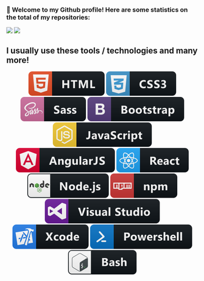 ### 👋 Welcome to my Github profile! Here are some statistics on the total of my repositories: 


<img src="https://github-readme-stats.vercel.app/api?username=Hectoresen&show_icons=true&title_color=ffffff&icon_color=ff0000&text_color=ffffff&bg_color=000000"/>
<img src="https://github-readme-stats.vercel.app/api/top-langs/?username=Hectoresen&layout=compact&show_icons=true&title_color=ffffff&icon_color=ff0000&text_color=ffffff&bg_color=000000"/>

## I usually use these tools / technologies and many more!

<p align="center"> 
  <img src="https://github.com/MikeCodesDotNET/ColoredBadges/blob/master/svg/dev/languages/html.svg" />
  <img src="https://github.com/MikeCodesDotNET/ColoredBadges/blob/master/svg/dev/languages/css3.svg" />
  <img src="https://github.com/MikeCodesDotNET/ColoredBadges/blob/master/svg/dev/languages/sass.svg" />
  <img src="https://github.com/MikeCodesDotNET/ColoredBadges/blob/master/svg/dev/frameworks/bootstrap.svg" />
  <img src="https://github.com/MikeCodesDotNET/ColoredBadges/blob/master/svg/dev/languages/js.svg" />
  <img src="https://github.com/MikeCodesDotNET/ColoredBadges/blob/master/svg/dev/frameworks/angular.svg" />
  <img src="https://github.com/MikeCodesDotNET/ColoredBadges/blob/master/svg/dev/frameworks/react.svg" />
  <img src="https://github.com/MikeCodesDotNET/ColoredBadges/blob/master/svg/dev/frameworks/nodejs.svg" />
  <img src="https://github.com/MikeCodesDotNET/ColoredBadges/blob/master/svg/dev/services/npm.svg" />
  <img src="https://github.com/MikeCodesDotNET/ColoredBadges/blob/master/svg/dev/tools/visualstudio.svg" />
  <img src="https://github.com/MikeCodesDotNET/ColoredBadges/blob/master/svg/dev/tools/xcode.svg" />
  <img src="https://github.com/MikeCodesDotNET/ColoredBadges/blob/master/svg/dev/tools/powershell.svg" />
  <img src="https://github.com/MikeCodesDotNET/ColoredBadges/blob/master/svg/dev/tools/bash.svg" />
</p>

<!--
**hectoresen/Hectoresen** is a ✨ _special_ ✨ repository because its `README.md` (this file) appears on your GitHub profile.

Here are some ideas to get you started:

- 🔭 I’m currently working on ...
- 🌱 I’m currently learning ...
- 👯 I’m looking to collaborate on ...
- 🤔 I’m looking for help with ...
- 💬 Ask me about ...
- 📫 How to reach me: ...
- 😄 Pronouns: ...
- ⚡ Fun fact: ...
-->
